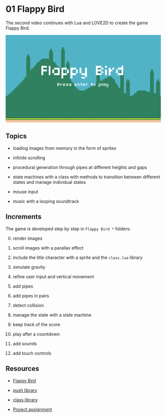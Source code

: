 # 01 Flappy Bird

The second video continues with Lua and LOVE2D to create the game Flappy Bird.

![A few frames from the assignment for "Flappy Bird"](https://github.com/borntofrappe/game-development/blob/main/01%20Flappy%20Bird/flappy-bird.gif)

## Topics

- loading images from memory in the form of sprites

- infinite scrolling

- procedural generation through pipes at different heights and gaps

- state machines with a class with methods to transition between different states and manage individual states

- mouse input

- music with a looping soundtrack

## Increments

The game is developed step by step in `Flappy Bird *` folders:

0. render images

1. scroll images with a parallax effect

2. include the title character with a sprite and the `class.lua` library

3. simulate gravity

4. refine user input and vertical movement

5. add pipes

6. add pipes in pairs

7. detect collision

8. manage the state with a state machine

9. keep track of the score

10. play after a countdown

11. add sounds

12. add touch controls

## Resources

- [Flappy Bird](https://youtu.be/rBHusPevM5k)

- [push library](https://github.com/Ulydev/push)

- [class library](https://github.com/vrld/hump/blob/master/class.lua)

- [Project assignment](https://docs.cs50.net/ocw/games/assignments/1/assignment1.html)
